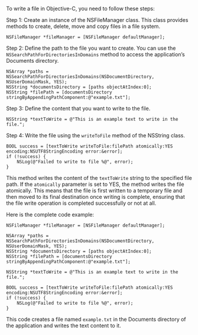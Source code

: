 To write a file in Objective-C, you need to follow these steps:

Step 1: Create an instance of the NSFileManager class. This class provides methods to create, delete, move and copy files in a file system.

```
NSFileManager *fileManager = [NSFileManager defaultManager];
```

Step 2: Define the path to the file you want to create. You can use the `NSSearchPathForDirectoriesInDomains` method to access the application’s Documents directory.

```
NSArray *paths = NSSearchPathForDirectoriesInDomains(NSDocumentDirectory, NSUserDomainMask, YES);
NSString *documentsDirectory = [paths objectAtIndex:0];
NSString *filePath = [documentsDirectory stringByAppendingPathComponent:@"example.txt"];
```

Step 3: Define the content that you want to write to the file.

```
NSString *textToWrite = @"This is an example text to write in the file.";
```

Step 4: Write the file using the `writeToFile` method of the NSString class.

```
BOOL success = [textToWrite writeToFile:filePath atomically:YES encoding:NSUTF8StringEncoding error:&error];
if (!success) {
    NSLog(@"Failed to write to file %@", error);
}
```

This method writes the content of the `textToWrite` string to the specified file path. If the `atomically` parameter is set to YES, the method writes the file atomically. This means that the file is first written to a temporary file and then moved to its final destination once writing is complete, ensuring that the file write operation is completed successfully or not at all.

Here is the complete code example:

```
NSFileManager *fileManager = [NSFileManager defaultManager];

NSArray *paths = NSSearchPathForDirectoriesInDomains(NSDocumentDirectory, NSUserDomainMask, YES);
NSString *documentsDirectory = [paths objectAtIndex:0];
NSString *filePath = [documentsDirectory stringByAppendingPathComponent:@"example.txt"];

NSString *textToWrite = @"This is an example text to write in the file.";

BOOL success = [textToWrite writeToFile:filePath atomically:YES encoding:NSUTF8StringEncoding error:&error];
if (!success) {
    NSLog(@"Failed to write to file %@", error);
}
```

This code creates a file named `example.txt` in the Documents directory of the application and writes the text content to it.